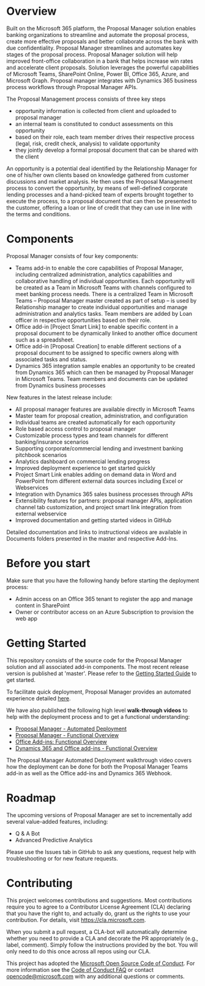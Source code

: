 # Overview
Built on the Microsoft 365 platform, the Proposal Manager solution enables banking organizations to streamline and automate the proposal process, create more effective proposals and better collaborate across the bank with due confidentiality. Proposal Manager streamlines and automates key stages of the proposal process. Proposal Manager solution will help improved front-office collaboration in a bank that helps increase win rates and accelerate client proposals. Solution leverages the powerful capabilities of Microsoft Teams, SharePoint Online, Power BI, Office 365, Azure, and Microsoft Graph.  Proposal manager integrates with Dynamics 365 business process workflows through Proposal Manager APIs.  

The Proposal Management process consists of three key steps 
  - opportunity information is collected from client and uploaded to proposal manager 
  - an internal team is constituted to conduct assessments on this opportunity
  - based on their role, each team member drives their respective process (legal, risk, credit check, analysis) to validate opportunity 
  - they jointly develop a formal proposal document that can be shared with the client
  
An opportunity is a potential deal identified by the Relationship Manager for one of his/her own clients based on knowledge gathered from customer discussions and market analysis. He then uses the Proposal Management process to convert the opportunity, by means of well-defined corporate lending processes and a hand-picked team of experts brought together to execute the process, to a proposal document that can then be presented to the customer, offering a loan or line of credit that they can use in line with the terms and conditions.

# Components
Proposal Manager consists of four key components:
  - Teams add-in to enable the core capabilities of Proposal Manager, including centralized administration, analytics capabilities and collaborative handling of individual opportunities. Each opportunity will be created as a Team in Microsoft Teams with channels configured to meet banking process needs. There is a centralized Team in Microsoft Teams – Proposal Manager master created as part of setup – is used by Relationship manager to create individual opportunities and manage administration and analytics tasks. Team members are added by Loan officer in respective opportunities based on their role.
  - Office add-in [Project Smart Link] to enable specific content in a proposal document to be dynamically linked to another office document such as a spreadsheet. 
  - Office add-in [Proposal Creation] to enable different sections of a proposal document to be assigned to specific owners along with associated tasks and status. 
  - Dynamics 365 integration sample enables an opportunity to be created from Dynamics 365 which can then be managed by Proposal Manager in Microsoft Teams. Team members and documents can be updated from Dynamics business processes

New features in the latest release include:
  - All proposal manager features are available directly in Microsoft Teams 
  - Master team for proposal creation, administration, and configuration 
  - Individual teams are created automatically for each opportunity 
  -	Role based access control to proposal manager
  -	Customizable process types and team channels for different banking/insurance scenarios 
  - Supporting corporate/commercial lending and investment banking pitchbook scenarios
  - Analytics dashboard on commercial lending progress
  - Improved deployment experience to get started quickly 
  - Project Smart Link enables adding on demand data in Word and PowerPoint from different external data sources including Excel or Webservices
  - Integration with Dynamics 365 sales business processes through APIs 
  - Extensibility features for partners: proposal manager APIs, application channel tab customization, and project smart link integration from external webservice
  - Improved documentation and getting started videos in GitHub
 
Detailed documentation and links to instructional videos are available in Documents folders presented in the master and respective Add-Ins. 

# Before you start
Make sure that you have the following handy before starting the deployment process:
  - Admin access on an Office 365 tenant to register the app and manage content in SharePoint
  - Owner or contributor access on an Azure Subscription to provision the web app

# Getting Started
This repository consists of the source code for the Proposal Manager solution and all associated add-in components. The most recent release version is published at 'master'. Please refer to the [Getting Started Guide](https://github.com/OfficeDev/ProposalManager/blob/master/Documents/Proposal_Manager_Getting_Started_Guide.docx) to get started.

To facilitate quick deployment, Proposal Manager provides an automated experience detailed [here](https://github.com/OfficeDev/ProposalManager/blob/master/Setup/Automated%20Setup.md).

We have also published the following high level **walk-through videos** to help with the deployment process and to get a functional understanding:
  - [Proposal Manager - Automated Deployment](https://youtu.be/jwDMvCCPdzE)
  - [Proposal Manager - Functional Overview](https://youtu.be/GFi4hItyy5k)
  - [Office Add-ins: Functional Overview](https://youtu.be/hy5TLFVum1E)
  - [Dynamics 365 and Office add-ins - Functional Overview](https://youtu.be/cQfYfxT5a-I)

The Proposal Manager Automated Deployment walkthrough video covers how the deployment can be done for both the Proposal Manager Teams add-in as well as the Office add-ins and Dynamics 365 Webhook.

# Roadmap
The upcoming versions of Proposal Manager are set to incrementally add several value-added features, including:
  - Q & A Bot
  - Advanced Predictive Analytics
 
 
Please use the Issues tab in GitHub to ask any questions, request help with troubleshooting or for new feature requests. 
# Contributing

This project welcomes contributions and suggestions.  Most contributions require you to agree to a Contributor License Agreement (CLA) declaring that you have the right to, and actually do, grant us the rights to use your contribution. For details, visit https://cla.microsoft.com.

When you submit a pull request, a CLA-bot will automatically determine whether you need to provide a CLA and decorate the PR appropriately (e.g., label, comment). Simply follow the instructions provided by the bot. You will only need to do this once across all repos using our CLA.

This project has adopted the [Microsoft Open Source Code of Conduct](https://opensource.microsoft.com/codeofconduct/). For more information see the [Code of Conduct FAQ](https://opensource.microsoft.com/codeofconduct/faq/) or contact [opencode@microsoft.com](mailto:opencode@microsoft.com) with any additional questions or comments.
